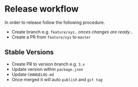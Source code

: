 # Release workflow
In order to release follow the following procedure.

 - Create branch e.g. `feature/xyz`.. *onces changes are ready...*
 - Create a PR from `feature/xyz` to `master`

## Stable Versions
 - Create PR to version branch e.g. `3.x`
 - Update version within `package.json`
 - Update `CHANGELOG.md`
 - Once merged it will auto `publish` and `git tag`